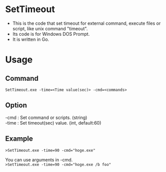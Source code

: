 # SetTimeout
- This is the code that set timeout for external command, execute files or script, like unix command "timeout".
- Its code is for Windows DOS Prompt.
- It is written in Go.  

# Usage
## Command
`
SetTimeout.exe -time=<Time value(sec)> -cmd=<commands>
`

## Option
-cmd : Set command or scripts.  (string)  
-time : Set timeout(sec) value. (int, default:60)  

## Example
`>SetTimeout.exe -time=90 -cmd="hoge.exe"`

You can use arguments in -cmd.  
`>SetTimeout.exe -time=90 -cmd="hoge.exe /b foo"`


